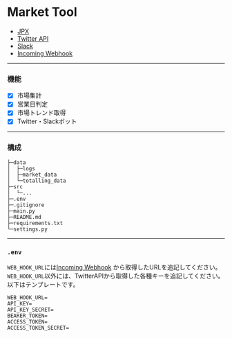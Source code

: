 # Market Tool

 - [JPX](https://www.jpx.co.jp/markets/statistics-equities/misc/01.html)
 - [Twitter API](https://developer.twitter.com/ja)
 - [Slack](https://slack.com/intl/ja-jp/)
 - [Incoming Webhook](https://slack.com/apps/A0F7XDUAZ--incoming-webhook-?tab=more_info)

***

### 機能

 - [x] 市場集計
 - [x] 営業日判定
 - [x] 市場トレンド取得
 - [x] Twitter・Slackボット

***

### 構成

```
├─data
│  ├─logs
│  ├─market_data
│  └─totalling_data
├─src
│  └─...
├─.env
├─.gitignore
├─main.py
├─README.md
├─requirements.txt
└─settings.py
```

***

### `.env`

`WEB_HOOK_URL`には[Incoming Webhook](https://slack.com/apps/A0F7XDUAZ--incoming-webhook-?tab=more_info)
から取得したURLを追記してください。
`WEB_HOOK_URL`以外には、TwitterAPIから取得した各種キーを追記してください。以下はテンプレートです。

```
WEB_HOOK_URL=
API_KEY=
API_KEY_SECRET=
BEARER_TOKEN=
ACCESS_TOKEN=
ACCESS_TOKEN_SECRET=
```
